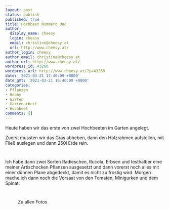 ```yaml
---
layout: post
status: publish
published: true
title: Hochbeet Nummero Uno
author:
  display_name: cheesy
  login: cheesy
  email: christine@cheesy.at
  url: http://www.cheesy.at/
author_login: cheesy
author_email: christine@cheesy.at
author_url: http://www.cheesy.at/
wordpress_id: 43260
wordpress_url: http://www.cheesy.at/?p=43260
date: '2021-03-21 17:40:09 +0000'
date_gmt: '2021-03-21 16:40:09 +0000'
categories:
- Pflanzen
- Hobby
- Garten
- Gartenarbeit
- Hochbeet
comments: []
---
```

<!-- wp:paragraph -->
Heute haben wir das erste von zwei Hochbeeten im Garten angelegt.
<!-- /wp:paragraph -->
<!-- wp:paragraph -->
Zuerst mussten wir das Gras abheben, dann den Holzrahmen aufstellen, mit Fließ auslegen und dann 250l Erde rein.
<!-- /wp:paragraph -->
<!-- wp:image {"id":43250} -->
<figure class="wp-block-image"><img src="{% link _posts/2021-03-21-hochbeet-nummero-uno/Hochbeet-Nummer-1-002.jpg %}" alt="" class="wp-image-43250"></figure>
<!-- /wp:image -->
<!-- wp:image {"id":43252} -->
<figure class="wp-block-image"><img src="{% link _posts/2021-03-21-hochbeet-nummero-uno/Hochbeet-Nummer-1-004.jpg %}" alt="" class="wp-image-43252"></figure>
<!-- /wp:image -->
<!-- wp:paragraph -->
Ich habe dann zwei Sorten Radieschen, Rucola, Erbsen und testhalber eine meiner Artischocken Pflanzen ausgesetzt und dann vorerst noch alles mit einer dünnen Plane abgedeckt, damit es nicht zu frostig wird.
<!-- /wp:paragraph -->
<!-- wp:paragraph -->
Morgen mache ich dann noch die Vorsaat von den Tomaten, Minigurken und dem Spinat.
<!-- /wp:paragraph -->
<!-- wp:image {"id":43253} -->
<figure class="wp-block-image"><img src="{% link _posts/2021-03-21-hochbeet-nummero-uno/Hochbeet-Nummer-1-005.jpg %}" alt="" class="wp-image-43253"></figure>
<!-- /wp:image -->
<!-- wp:image {"id":43255} -->
<figure class="wp-block-image"><img src="{% link _posts/2021-03-21-hochbeet-nummero-uno/Hochbeet-Nummer-1-007.jpg %}" alt="" class="wp-image-43255"></figure>
<!-- /wp:image -->
<!-- wp:image {"id":43256,"linkDestination":"custom"} -->
<figure class="wp-block-image"><a href="http://www.cheesy.at/fotos/leben-in-belfast/2021-2/hochbeet-nummer-1/"><img src="{% link _posts/2021-03-21-hochbeet-nummero-uno/Hochbeet-Nummer-1-008.jpg %}" alt="" class="wp-image-43256"></a><br>
<figcaption>Zu allen Fotos</figcaption>
</figure>
<!-- /wp:image -->
